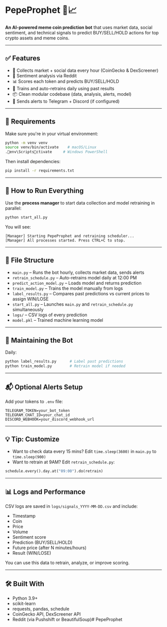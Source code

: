 # PepeProphet 🤖📈
**An AI-powered meme coin prediction bot** that uses market data, social sentiment, and technical signals to predict BUY/SELL/HOLD actions for top crypto assets and meme coins.

---

## ✅ Features

- 🔁 Collects market + social data every hour (CoinGecko & DexScreener)
- 💬 Sentiment analysis via Reddit
- 📊 Scores each token and predicts BUY/SELL/HOLD
- 🧠 Trains and auto-retrains daily using past results
- 📦 Clean modular codebase (data, analysis, alerts, model)
- 🔔 Sends alerts to Telegram + Discord (if configured)

---

## 🧪 Requirements

Make sure you're in your virtual environment:

```bash
python -m venv venv
source venv/bin/activate    # macOS/Linux
.env\Scriptsctivate     # Windows PowerShell
```

Then install dependencies:

```bash
pip install -r requirements.txt
```

---

## 🏁 How to Run Everything

Use the **process manager** to start data collection and model retraining in parallel:

```bash
python start_all.py
```

You will see:
```
[Manager] Starting PepeProphet and retraining scheduler...
[Manager] All processes started. Press CTRL+C to stop.
```

---

## 📁 File Structure

- `main.py` – Runs the bot hourly, collects market data, sends alerts
- `retrain_schedule.py` – Auto-retrains model daily at 12:00 PM
- `predict_action_model.py` – Loads model and returns prediction
- `train_model.py` – Trains the model manually from logs
- `label_results.py` – Compares past predictions vs current prices to assign WIN/LOSE
- `start_all.py` – Launches `main.py` and `retrain_schedule.py` simultaneously
- `logs/` – CSV logs of every prediction
- `model.pkl` – Trained machine learning model

---

## 🔁 Maintaining the Bot

Daily:
```bash
python label_results.py      # Label past predictions
python train_model.py        # Retrain model if needed
```

---

## 📬 Optional Alerts Setup

Add your tokens to `.env` file:

```env
TELEGRAM_TOKEN=your_bot_token
TELEGRAM_CHAT_ID=your_chat_id
DISCORD_WEBHOOK=your_discord_webhook_url
```

---

## 💡 Tip: Customize

- Want to check data every 15 mins? Edit `time.sleep(3600)` in `main.py` to `time.sleep(900)`
- Want to retrain at 9AM? Edit `retrain_schedule.py`:
```python
schedule.every().day.at("09:00").do(retrain)
```

---

## 📊 Logs and Performance

CSV logs are saved in `logs/signals_YYYY-MM-DD.csv` and include:

- Timestamp
- Coin
- Price
- Volume
- Sentiment score
- Prediction (BUY/SELL/HOLD)
- Future price (after N minutes/hours)
- Result (WIN/LOSE)

You can use this data to retrain, analyze, or improve scoring.

---

## 🛠️ Built With

- Python 3.9+
- scikit-learn
- requests, pandas, schedule
- CoinGecko API, DexScreener API
- Reddit (via Pushshift or BeautifulSoup)# PepeProphet
